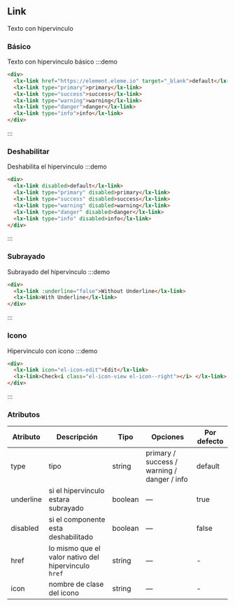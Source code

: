 ## Link

Texto con hipervinculo

### Básico

Texto con hipervinculo básico
:::demo

```html
<div>
  <lx-link href="https://element.eleme.io" target="_blank">default</lx-link>
  <lx-link type="primary">primary</lx-link>
  <lx-link type="success">success</lx-link>
  <lx-link type="warning">warning</lx-link>
  <lx-link type="danger">danger</lx-link>
  <lx-link type="info">info</lx-link>
</div>
```

:::

### Deshabilitar

Deshabilita el hipervinculo
:::demo

```html
<div>
  <lx-link disabled>default</lx-link>
  <lx-link type="primary" disabled>primary</lx-link>
  <lx-link type="success" disabled>success</lx-link>
  <lx-link type="warning" disabled>warning</lx-link>
  <lx-link type="danger" disabled>danger</lx-link>
  <lx-link type="info" disabled>info</lx-link>
</div>
```

:::

### Subrayado

Subrayado del hipervinculo
:::demo

```html
<div>
  <lx-link :underline="false">Without Underline</lx-link>
  <lx-link>With Underline</lx-link>
</div>
```

:::

### Icono

Hipervinculo con icono
:::demo

```html
<div>
  <lx-link icon="el-icon-edit">Edit</lx-link>
  <lx-link>Check<i class="el-icon-view el-icon--right"></i> </lx-link>
</div>
```

:::

### Atributos

| Atributo  | Descripción                                          | Tipo    | Opciones                                    | Por defecto |
| --------- | ---------------------------------------------------- | ------- | ------------------------------------------- | ----------- |
| type      | tipo                                                 | string  | primary / success / warning / danger / info | default     |
| underline | si el hipervinculo estara subrayado                  | boolean | —                                           | true        |
| disabled  | si el componente esta deshabilitado                  | boolean | —                                           | false       |
| href      | lo mismo que el valor nativo del hipervinculo `href` | string  | —                                           | -           |
| icon      | nombre de clase del icono                            | string  | —                                           | -           |
